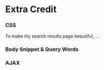 # Extra Credit
### CSS
To make my search results page beautiful, ...

### Body Snippet & Query Words

### AJAX
